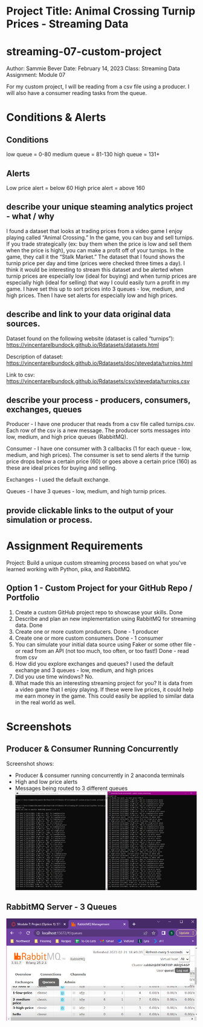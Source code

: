# Project Title: Animal Crossing Turnip Prices - Streaming Data

# streaming-07-custom-project

Author: Sammie Bever
Date: February 14, 2023 
Class: Streaming Data 
Assignment: Module 07

For my custom project, I will be reading from a csv file using a producer. I will also have a consumer reading tasks from the queue.

# Conditions & Alerts
## Conditions
low queue = 0-80
medium queue = 81-130
high queue = 131+

## Alerts
Low price alert = below 60
High price alert = above 160

## describe your unique steaming analytics project - what / why 
I found a dataset that looks at trading prices from a video game I enjoy playing called “Animal Crossing.” In the game, you can buy and sell turnips. If you trade strategically (ex: buy them when the price is low and sell them when the price is high), you can make a profit off of your turnips. In the game, they call it the “Stalk Market.” The dataset that I found shows the turnip price per day and time (prices were checked three times a day). I think it would be interesting to stream this dataset and be alerted when turnip prices are especially low (ideal for buying) and when turnip prices are especially high (ideal for selling) that way I could easily turn a profit in my game. I have set this up to sort prices into 3 queues - low, medium, and high prices. Then I have set alerts for especially low and high prices.  

## describe and link to your data original data sources. 
Dataset found on the following website (dataset is called “turnips”):
https://vincentarelbundock.github.io/Rdatasets/datasets.html

Description of dataset: 
https://vincentarelbundock.github.io/Rdatasets/doc/stevedata/turnips.html

Link to csv:
https://vincentarelbundock.github.io/Rdatasets/csv/stevedata/turnips.csv

## describe your process - producers, consumers, exchanges, queues
Producer - I have one producer that reads from a csv file called turnips.csv. Each row of the csv is a new message. The producer sorts messages into low, medium, and high price queues (RabbitMQ).

Consumer - I have one consumer with 3 callbacks (1 for each queue - low, medium, and high prices). The consumer is set to send alerts if the turnip price drops below a certain price (60) or goes above a certain price (160) as these are ideal prices for buying and selling.

Exchanges - I used the default exchange.

Queues - I have 3 queues - low, medium, and high turnip prices.

## provide clickable links to the output of your simulation or process. 


# Assignment Requirements
Project: Build a unique custom streaming process based on what you've learned working with Python, pika, and RabbitMQ.

## Option 1 - Custom Project for your GitHub Repo / Portfolio
1. Create a custom GitHub project repo to showcase your skills. Done
2. Describe and plan an new implementation using RabbitMQ for streaming data. Done
3. Create one or more custom producers. Done - 1 producer
4. Create one or more custom consumers. Done - 1 consumer
5. You can simulate your initial data source using Faker or some other file - or read from an API (not too much, too often, or too fast!) Done - read from csv
6. How did you explore exchanges and queues? I used the default exchange and 3 queues - low, medium, and high prices
7. Did you use time windows? No.
8. What made this an interesting streaming project for you? It is data from a video game that I enjoy playing. If these were live prices, it could help me earn money in the game. This could easily be applied to similar data in the real world as well.

# Screenshots
## Producer & Consumer Running Concurrently
Screenshot shows:
- Producer & consumer running concurrently in 2 anaconda terminals
- High and low price alerts
- Messages being routed to 3 different queues
![PriceAlerts](Screenshot_High&LowPriceAlerts.PNG)

## RabbitMQ Server - 3 Queues
![RabbitMQ3Queues](Screenshot_All3Queues.PNG)
